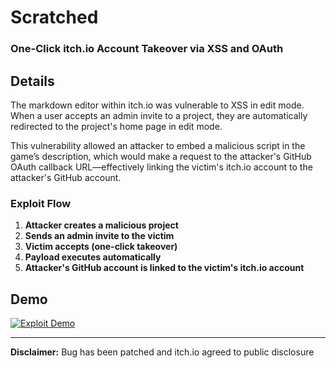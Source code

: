 # Scratched  

### One-Click itch.io Account Takeover via XSS and OAuth  

## Details  

The markdown editor within itch.io was vulnerable to XSS in edit mode.  
When a user accepts an admin invite to a project, they are automatically redirected to the project's home page in edit mode.  

This vulnerability allowed an attacker to embed a malicious script in the game’s description, which would make a request to the attacker's GitHub OAuth callback URL—effectively linking the victim's itch.io account to the attacker's GitHub account.  

### Exploit Flow  

1. **Attacker creates a malicious project**  
2. **Sends an admin invite to the victim**  
3. **Victim accepts (one-click takeover)**  
4. **Payload executes automatically**  
5. **Attacker's GitHub account is linked to the victim's itch.io account**  

## Demo  

[![Exploit Demo](https://github.com/user-attachments/assets/99b2f9ff-be44-4d2a-80e4-ad0f96c3722c)](https://github.com/user-attachments/assets/99b2f9ff-be44-4d2a-80e4-ad0f96c3722c)  

---

**Disclaimer:** Bug has been patched and itch.io agreed to public disclosure
